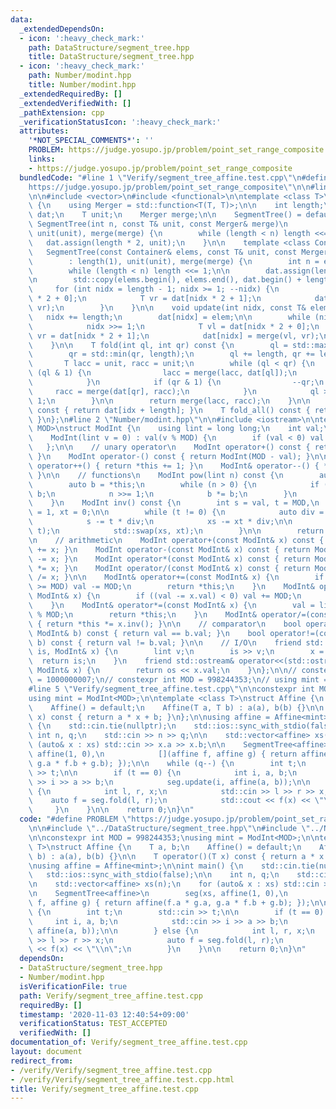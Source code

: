 ```yaml
---
data:
  _extendedDependsOn:
  - icon: ':heavy_check_mark:'
    path: DataStructure/segment_tree.hpp
    title: DataStructure/segment_tree.hpp
  - icon: ':heavy_check_mark:'
    path: Number/modint.hpp
    title: Number/modint.hpp
  _extendedRequiredBy: []
  _extendedVerifiedWith: []
  _pathExtension: cpp
  _verificationStatusIcon: ':heavy_check_mark:'
  attributes:
    '*NOT_SPECIAL_COMMENTS*': ''
    PROBLEM: https://judge.yosupo.jp/problem/point_set_range_composite
    links:
    - https://judge.yosupo.jp/problem/point_set_range_composite
  bundledCode: "#line 1 \"Verify/segment_tree_affine.test.cpp\"\n#define PROBLEM \"\
    https://judge.yosupo.jp/problem/point_set_range_composite\"\n\n#line 2 \"DataStructure/segment_tree.hpp\"\
    \n\n#include <vector>\n#include <functional>\n\ntemplate <class T>\nstruct SegmentTree\
    \ {\n    using Merger = std::function<T(T, T)>;\n\n    int length;\n    std::vector<T>\
    \ dat;\n    T unit;\n    Merger merge;\n\n    SegmentTree() = default;\n\n   \
    \ SegmentTree(int n, const T& unit, const Merger& merge)\n        : length(1),\
    \ unit(unit), merge(merge) {\n        while (length < n) length <<= 1;\n     \
    \   dat.assign(length * 2, unit);\n    }\n\n    template <class Container>\n \
    \   SegmentTree(const Container& elems, const T& unit, const Merger& merge)\n\
    \        : length(1), unit(unit), merge(merge) {\n        int n = elems.size();\n\
    \        while (length < n) length <<= 1;\n\n        dat.assign(length * 2, unit);\n\
    \n        std::copy(elems.begin(), elems.end(), dat.begin() + length);\n\n   \
    \     for (int nidx = length - 1; nidx >= 1; --nidx) {\n            T vl = dat[nidx\
    \ * 2 + 0];\n            T vr = dat[nidx * 2 + 1];\n            dat[nidx] = merge(vl,\
    \ vr);\n        }\n    }\n\n    void update(int nidx, const T& elem) {\n     \
    \   nidx += length;\n        dat[nidx] = elem;\n\n        while (nidx > 0) {\n\
    \            nidx >>= 1;\n            T vl = dat[nidx * 2 + 0];\n            T\
    \ vr = dat[nidx * 2 + 1];\n            dat[nidx] = merge(vl, vr);\n        }\n\
    \    }\n\n    T fold(int ql, int qr) const {\n        ql = std::max(ql, 0);\n\
    \        qr = std::min(qr, length);\n        ql += length, qr += length;\n\n \
    \       T lacc = unit, racc = unit;\n        while (ql < qr) {\n            if\
    \ (ql & 1) {\n                lacc = merge(lacc, dat[ql]);\n                ++ql;\n\
    \            }\n            if (qr & 1) {\n                --qr;\n           \
    \     racc = merge(dat[qr], racc);\n            }\n            ql >>= 1, qr >>=\
    \ 1;\n        }\n\n        return merge(lacc, racc);\n    }\n\n    T get(int idx)\
    \ const { return dat[idx + length]; }\n    T fold_all() const { return dat[1];\
    \ }\n};\n#line 2 \"Number/modint.hpp\"\n\n#include <iostream>\n\ntemplate <int\
    \ MOD>\nstruct ModInt {\n    using lint = long long;\n    int val;\n\n    // constructor\n\
    \    ModInt(lint v = 0) : val(v % MOD) {\n        if (val < 0) val += MOD;\n \
    \   };\n\n    // unary operator\n    ModInt operator+() const { return ModInt(val);\
    \ }\n    ModInt operator-() const { return ModInt(MOD - val); }\n\n    ModInt&\
    \ operator++() { return *this += 1; }\n    ModInt& operator--() { *this -= 1;\
    \ }\n\n    // functions\n    ModInt pow(lint n) const {\n        auto x = ModInt(1);\n\
    \        auto b = *this;\n        while (n > 0) {\n            if (n & 1) x *=\
    \ b;\n            n >>= 1;\n            b *= b;\n        }\n        return x;\n\
    \    }\n    ModInt inv() const {\n        int s = val, t = MOD,\n            xs\
    \ = 1, xt = 0;\n\n        while (t != 0) {\n            auto div = s / t;\n\n\
    \            s -= t * div;\n            xs -= xt * div;\n\n            std::swap(s,\
    \ t);\n            std::swap(xs, xt);\n        }\n\n        return xs;\n    }\n\
    \n    // arithmetic\n    ModInt operator+(const ModInt& x) const { return ModInt(*this)\
    \ += x; }\n    ModInt operator-(const ModInt& x) const { return ModInt(*this)\
    \ -= x; }\n    ModInt operator*(const ModInt& x) const { return ModInt(*this)\
    \ *= x; }\n    ModInt operator/(const ModInt& x) const { return ModInt(*this)\
    \ /= x; }\n\n    ModInt& operator+=(const ModInt& x) {\n        if ((val += x.val)\
    \ >= MOD) val -= MOD;\n        return *this;\n    }\n    ModInt& operator-=(const\
    \ ModInt& x) {\n        if ((val -= x.val) < 0) val += MOD;\n        return *this;\n\
    \    }\n    ModInt& operator*=(const ModInt& x) {\n        val = lint(val) * x.val\
    \ % MOD;\n        return *this;\n    }\n    ModInt& operator/=(const ModInt& x)\
    \ { return *this *= x.inv(); }\n\n    // comparator\n    bool operator==(const\
    \ ModInt& b) const { return val == b.val; }\n    bool operator!=(const ModInt&\
    \ b) const { return val != b.val; }\n\n    // I/O\n    friend std::istream& operator>>(std::istream&\
    \ is, ModInt& x) {\n        lint v;\n        is >> v;\n        x = v;\n      \
    \  return is;\n    }\n    friend std::ostream& operator<<(std::ostream& os, const\
    \ ModInt& x) {\n        return os << x.val;\n    }\n};\n\n// constexpr int MOD\
    \ = 1000000007;\n// constexpr int MOD = 998244353;\n// using mint = ModInt<MOD>;\n\
    #line 5 \"Verify/segment_tree_affine.test.cpp\"\n\nconstexpr int MOD = 998244353;\n\
    using mint = ModInt<MOD>;\n\ntemplate <class T>\nstruct Affine {\n    T a, b;\n\
    \    Affine() = default;\n    Affine(T a, T b) : a(a), b(b) {}\n\n    T operator()(T\
    \ x) const { return a * x + b; }\n};\n\nusing affine = Affine<mint>;\n\nint main()\
    \ {\n    std::cin.tie(nullptr);\n    std::ios::sync_with_stdio(false);\n\n   \
    \ int n, q;\n    std::cin >> n >> q;\n\n    std::vector<affine> xs(n);\n    for\
    \ (auto& x : xs) std::cin >> x.a >> x.b;\n\n    SegmentTree<affine>\n        seg(xs,\
    \ affine(1, 0),\n            [](affine f, affine g) { return affine(f.a * g.a,\
    \ g.a * f.b + g.b); });\n\n    while (q--) {\n        int t;\n        std::cin\
    \ >> t;\n\n        if (t == 0) {\n            int i, a, b;\n            std::cin\
    \ >> i >> a >> b;\n            seg.update(i, affine(a, b));\n\n        } else\
    \ {\n            int l, r, x;\n            std::cin >> l >> r >> x;\n        \
    \    auto f = seg.fold(l, r);\n            std::cout << f(x) << \"\\n\";\n   \
    \     }\n    }\n\n    return 0;\n}\n"
  code: "#define PROBLEM \"https://judge.yosupo.jp/problem/point_set_range_composite\"\
    \n\n#include \"../DataStructure/segment_tree.hpp\"\n#include \"../Number/modint.hpp\"\
    \n\nconstexpr int MOD = 998244353;\nusing mint = ModInt<MOD>;\n\ntemplate <class\
    \ T>\nstruct Affine {\n    T a, b;\n    Affine() = default;\n    Affine(T a, T\
    \ b) : a(a), b(b) {}\n\n    T operator()(T x) const { return a * x + b; }\n};\n\
    \nusing affine = Affine<mint>;\n\nint main() {\n    std::cin.tie(nullptr);\n \
    \   std::ios::sync_with_stdio(false);\n\n    int n, q;\n    std::cin >> n >> q;\n\
    \n    std::vector<affine> xs(n);\n    for (auto& x : xs) std::cin >> x.a >> x.b;\n\
    \n    SegmentTree<affine>\n        seg(xs, affine(1, 0),\n            [](affine\
    \ f, affine g) { return affine(f.a * g.a, g.a * f.b + g.b); });\n\n    while (q--)\
    \ {\n        int t;\n        std::cin >> t;\n\n        if (t == 0) {\n       \
    \     int i, a, b;\n            std::cin >> i >> a >> b;\n            seg.update(i,\
    \ affine(a, b));\n\n        } else {\n            int l, r, x;\n            std::cin\
    \ >> l >> r >> x;\n            auto f = seg.fold(l, r);\n            std::cout\
    \ << f(x) << \"\\n\";\n        }\n    }\n\n    return 0;\n}\n"
  dependsOn:
  - DataStructure/segment_tree.hpp
  - Number/modint.hpp
  isVerificationFile: true
  path: Verify/segment_tree_affine.test.cpp
  requiredBy: []
  timestamp: '2020-11-03 12:40:54+09:00'
  verificationStatus: TEST_ACCEPTED
  verifiedWith: []
documentation_of: Verify/segment_tree_affine.test.cpp
layout: document
redirect_from:
- /verify/Verify/segment_tree_affine.test.cpp
- /verify/Verify/segment_tree_affine.test.cpp.html
title: Verify/segment_tree_affine.test.cpp
---
```

